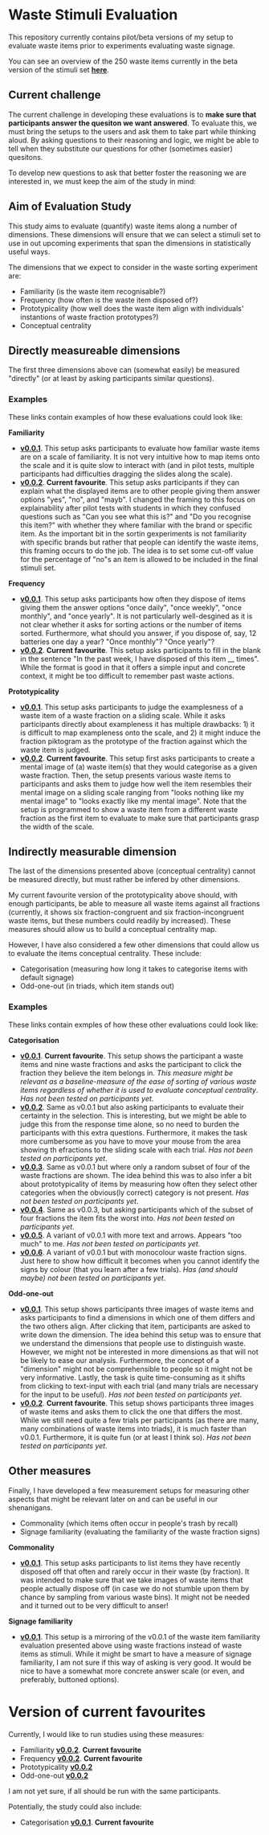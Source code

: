 # Waste Stimuli Evaluation

This repository currently contains pilot/beta versions of my setup to evaluate waste items prior to experiments evaluating waste signage.

You can see an overview of the 250 waste items currently in the beta version of the stimuli set **[here](https://antonwrisberg.github.io/waste-stimuli-evaluation/dist/experiment/index.html?version=showcase.0.0.1)**.

## Current challenge

The current challenge in developing these evaluations is to **make sure that participants answer the quesiton we want answered**. To evaluate this, we must bring the setups to the users and ask them to take part while thinking aloud. By asking questions to their reasoning and logic, we might be able to tell when they substitute our questions for other (sometimes easier) quesitons.

To develop new questions to ask that better foster the reasoning we are interested in, we must keep the aim of the study in mind:

## Aim of Evaluation Study

This study aims to evaluate (quantify) waste items along a number of dimensions. These dimensions will ensure that we can select a stimuli set to use in out upcoming experiments that span the dimensions in statistically useful ways.

The dimensions that we expect to consider in the waste sorting experiment are:

- Familiarity (is the waste item recognisable?)
- Frequency (how often is the waste item disposed of?)
- Prototypicality (how well does the waste item align with individuals' instantions of waste fraction prototypes?)
- Conceptual centrality

## Directly measureable dimensions

The first three dimensions above can (somewhat easily) be measured "directly" (or at least by asking participants similar questions).

### Examples

These links contain examples of how these evaluations could look like:

**Familiarity**

- **[v0.0.1](https://antonwrisberg.github.io/waste-stimuli-evaluation/dist/experiment/index.html?version=familiarity.0.0.1)**. This setup asks participants to evaluate how familiar waste items are on a scale of familiarity. It is not very intuitive how to map items onto the scale and it is quite slow to interact with (and in pilot tests, multiple participants had difficulties dragging the slides along the scale).
- **[v0.0.2](https://antonwrisberg.github.io/waste-stimuli-evaluation/dist/experiment/index.html?version=familiarity.0.0.2)**. **Current favourite**. This setup asks participants if they can explain what the displayed items are to other people giving them answer options "yes", "no", and "mayb". I changed the framing to this focus on explainability after pilot tests with students in which they confused questions such as "Can you see what this is?" and "Do you recognise this item?" with whether they where familiar with the brand or specific item. As the important bit in the sortin gexperiments is not familiarity with specific brands but rather that people can identify the waste items, this framing occurs to do the job. The idea is to set some cut-off value for the percentage of "no"s an item is allowed to be included in the final stimuli set.
 
 **Frequency**

- **[v0.0.1](https://antonwrisberg.github.io/waste-stimuli-evaluation/dist/experiment/index.html?version=frequency.0.0.1)**. This setup asks participants how often they dispose of items giving them the answer options "once daily", "once weekly", "once monthly", and "once yearly". It is not particularly well-desgined as it is not clear whether it asks for sorting actions or the number of items sorted. Furthermore, what should you answer, if you dispose of, say, 12 batteries one day a year? "Once monthly"? "Once yearly"?
- **[v0.0.2](https://antonwrisberg.github.io/waste-stimuli-evaluation/dist/experiment/index.html?version=frequency.0.0.2)**. **Current favourite**. This setup asks participants to fill in the blank in the sentence "In the past week, I have disposed of this item __ times". While the format is good in that it offers a simple input and concrete context, it might be too difficult to remember past waste actions.

 **Prototypicality**

- **[v0.0.1](https://antonwrisberg.github.io/waste-stimuli-evaluation/dist/experiment/index.html?version=prototypicality.0.0.1)**. This setup asks participants to judge the examplesness of a waste item of a waste fraction on a sliding scale. While it asks participants directly about exampleness it has multiple drawbacks: 1) it is difficult to map exampleness onto the scale, and 2) it might induce the fraction piktogram as the prototype of the fraction against which the waste item is judged.
- **[v0.0.2](https://antonwrisberg.github.io/waste-stimuli-evaluation/dist/experiment/index.html?version=prototypicality.0.0.2)**. **Current favourite**. This setup first asks participants to create a mental image of (a) waste item(s) that they would categorise as a given waste fraction. Then, the setup presents various waste items to participants and asks them to judge how well the item resembles their mental image on a sliding scale ranging from "looks nothing like my mental image" to "looks exactly like my mental image". Note that the setup is programmed to show a waste item from a different waste fraction as the first item to evaluate to make sure that participants grasp the width of the scale.

## Indirectly measurable dimension

The last of the dimensions presented above (conceptual centrality) cannot be measured directly, but must rather be infered by other dimensions.

My current favourite version of the prototypicality above should, with enough participants, be able to measure all waste items against all fractions (currently, it shows six fraction-congruent and six fraction-incongruent waste items, but these numbers could readily by increased). These measures should allow us to build a conceptual centrality map.

However, I have also considered a few other dimensions that could allow us to evaluate the items conceptual centrality. These include:

- Categorisation (measuring how long it takes to categorise items with default signage)
- Odd-one-out (in triads, which item stands out)

### Examples

These links contain exmples of how these other evaluations could look like:

**Categorisation**

- **[v0.0.1](https://antonwrisberg.github.io/waste-stimuli-evaluation/dist/experiment/index.html?version=categorisation.0.0.1)**. **Current favourite**. This setup shows the participant a waste items and nine waste fractions and asks the participant to click the fraction they believe the item belongs in. *This measure might be relevant as a baseline-measure of the ease of sorting of various waste items regardless of whether it is used to evaluate conceptual centrality*. *Has not been tested on participants yet*.
- **[v0.0.2](https://antonwrisberg.github.io/waste-stimuli-evaluation/dist/experiment/index.html?version=categorisation.0.0.2)**. Same as v0.0.1 but also asking participants to evaluate their certainty in the selection. This is interesting, but we might be able to judge this from the response time alone, so no need to burden the participants with this extra questions. Furthermore, it makes the task more cumbersome as you have to move your mouse from the area showing th efractions to the sliding scale with each trial. *Has not been tested on participants yet*.
- **[v0.0.3](https://antonwrisberg.github.io/waste-stimuli-evaluation/dist/experiment/index.html?version=categorisation.0.0.3)**. Same as v0.0.1 but where only a random subset of four of the waste fractions are shown. The idea behind this was to also infer a bit about prototypicality of items by measuring how often they select other categories when the obvious(ly correct) category is not present. *Has not been tested on participants yet*.
- **[v0.0.4](https://antonwrisberg.github.io/waste-stimuli-evaluation/dist/experiment/index.html?version=categorisation.0.0.4)**. Same as v0.0.3, but asking participants which of the subset of four fractions the item fits the worst into. *Has not been tested on participants yet*.
- **[v0.0.5](https://antonwrisberg.github.io/waste-stimuli-evaluation/dist/experiment/index.html?version=categorisation.0.0.5)**. A variant of v0.0.1 with more text and arrows. Appears "too much" to me. *Has not been tested on participants yet*.
- **[v0.0.6](https://antonwrisberg.github.io/waste-stimuli-evaluation/dist/experiment/index.html?version=categorisation.0.0.6)**. A variant of v0.0.1 but with monocolour waste fraction signs. Just here to show how difficult it becomes when you cannot identify the signs by colour (that you learn after a few trials). *Has (and should maybe) not been tested on participants yet*.

**Odd-one-out**

- **[v0.0.1](https://antonwrisberg.github.io/waste-stimuli-evaluation/dist/experiment/index.html?version=odd-one-out.0.0.1)**. This setup shows participants three images of waste items and asks participants to find a dimensions in which one of them differs and the two others align. After clicking that item, participants are asked to write down the dimension. The idea behind this setup was to ensure that we understand the dimensions that people use to distinguish waste. However, we might not be interested in more dimensions as that will not be likely to ease our analysis. Furthermore, the concept of a "dimension" might not be comprehensible to people so it might not be very informative. Lastly, the task is quite time-consuming as it shifts from clicking to text-input with each trial (and many trials are necessary for the input to be useful). *Has not been tested on participants yet*.
- **[v0.0.2](https://antonwrisberg.github.io/waste-stimuli-evaluation/dist/experiment/index.html?version=odd-one-out.0.0.2)**. **Current favourite**. This setup shows participants three images of waste items and asks them to click the one that differs the most. While we still need quite a few trials per participants (as there are many, many combinations of waste items into triads), it is much faster than v0.0.1. Furthermore, it is quite fun (or at least I think so). *Has not been tested on participants yet*.

## Other measures

Finally, I have developed a few measurement setups for measuring other aspects that might be relevant later on and can be useful in our shenanigans.

- Commonality (which items often occur in people's trash by recall)
- Signage familiarity (evaluating the familiarity of the waste fraction signs)

**Commonality**

- **[v0.0.1](https://antonwrisberg.github.io/waste-stimuli-evaluation/dist/experiment/index.html?version=common-uncommon.0.0.1)**. This setup asks participants to list items they have recently disposed off that often and rarely occur in their waste (by fraction). It was intended to make sure that we take images of waste items that people actually dispose off (in case we do not stumble upon them by chance by sampling from various waste bins). It might not be needed and it turned out to be very difficult to anser!

**Signage familiarity**

- **[v0.0.1](https://antonwrisberg.github.io/waste-stimuli-evaluation/dist/experiment/index.html?version=signage-familiarity.0.0.1)**. This setup is a mirroring of the v0.0.1 of the waste item familiarity evaluation presented above using waste fractions instead of waste items as stimuli. While it might be smart to have a measure of signage familiarity, I am not sure if this way of asking is very good. It would be nice to have a somewhat more concrete answer scale (or even, and preferably, buttoned options).

# Version of current favourites

Currently, I would like to run studies using these measures:

- Familiarity **[v0.0.2](https://antonwrisberg.github.io/waste-stimuli-evaluation/dist/experiment/index.html?version=familiarity.0.0.2)**. **Current favourite**
- Frequency **[v0.0.2](https://antonwrisberg.github.io/waste-stimuli-evaluation/dist/experiment/index.html?version=frequency.0.0.2)**. **Current favourite**
- Prototypicality **[v0.0.2](https://antonwrisberg.github.io/waste-stimuli-evaluation/dist/experiment/index.html?version=prototypicality.0.0.2)**
- Odd-one-out **[v0.0.2](https://antonwrisberg.github.io/waste-stimuli-evaluation/dist/experiment/index.html?version=odd-one-out.0.0.2)**

I am not yet sure, if all should be run with the same participants.

Potentially, the study could also include:

- Categorisation **[v0.0.1](https://antonwrisberg.github.io/waste-stimuli-evaluation/dist/experiment/index.html?version=categorisation.0.0.1)**. **Current favourite**